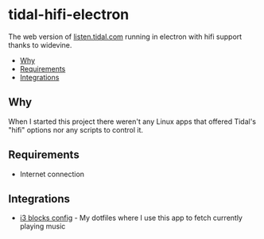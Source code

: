# tidal-hifi-electron

The web version of [listen.tidal.com](listen.tidal.com) running in electron with hifi support thanks to widevine.

<!-- toc -->

- [Why](#why)
- [Requirements](#requirements)
- [Integrations](#integrations)

<!-- tocstop -->

## Why

When I started this project there weren't any Linux apps that offered Tidal's "hifi" options nor any scripts to control it.

## Requirements

- Internet connection

## Integrations

- [i3 blocks config]() - My dotfiles where I use this app to fetch currently playing music
